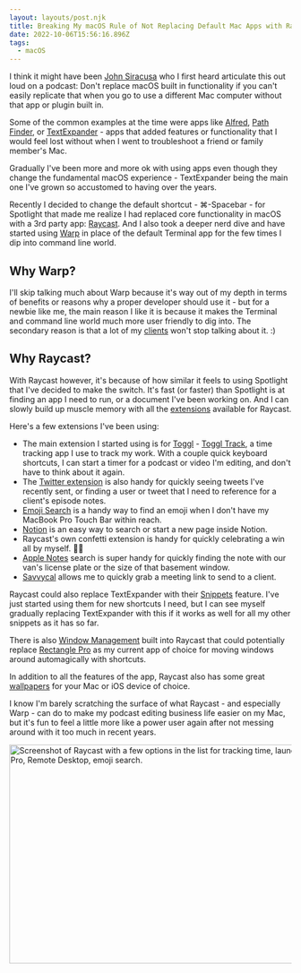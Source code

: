 ```yaml
---
layout: layouts/post.njk
title: Breaking My macOS Rule of Not Replacing Default Mac Apps with Raycast and Warp
date: 2022-10-06T15:56:16.896Z
tags:
  - macOS
---
```


I think it might have been [John Siracusa](https://twitter.com/siracusa) who I first heard articulate this out loud on a podcast: Don't replace macOS built in functionality if you can't easily replicate that when you go to use a different Mac computer without that app or plugin built in.

Some of the common examples at the time were apps like [Alfred](https://www.alfredapp.com), [Path Finder](https://www.cocoatech.io), or [TextExpander](https://textexpander.com) - apps that added features or functionality that I would feel lost without when I went to troubleshoot a friend or family member's Mac.

Gradually I've been more and more ok with using apps even though they change the fundamental macOS experience - TextExpander being the main one I've grown so accustomed to having over the years.

Recently I decided to change the default shortcut - ⌘-Spacebar - for Spotlight that made me realize I had replaced core functionality in macOS with a 3rd party app: [Raycast](https://www.raycast.com). And I also took a deeper nerd dive and have started using [Warp](https://www.warp.dev) in place of the default Terminal app for the few times I dip into command line world.

## Why Warp?

I'll skip talking much about Warp because it's way out of my depth in terms of benefits or reasons why a proper developer should use it - but for a newbie like me, the main reason I like it is because it makes the Terminal and command line world much more user friendly to dig into. The secondary reason is that a lot of my [clients](https://www.lemonproductions.ca/portfolio/) won't stop talking about it. :)

## Why Raycast?

With Raycast however, it's because of how similar it feels to using Spotlight that I've decided to make the switch. It's fast (or faster) than Spotlight is at finding an app I need to run, or a document I've been working on. And I can slowly build up muscle memory with all the [extensions](https://www.raycast.com/store) available for Raycast.

Here's a few extensions I've been using:

- The main extension I started using is for [Toggl](https://toggl.com) - [Toggl Track](https://www.raycast.com/franzwilhelm/toggl-track), a time tracking app I use to track my work. With a couple quick keyboard shortcuts, I can start a timer for a podcast or video I'm editing, and don't have to think about it again. 
- The [Twitter extension](https://www.raycast.com/tonka3000/twitter) is also handy for quickly seeing tweets I've recently sent, or finding a user or tweet that I need to reference for a client's episode notes.
- [Emoji Search](https://www.raycast.com/FezVrasta/emoji) is a handy way to find an emoji when I don't have my MacBook Pro Touch Bar within reach.
- [Notion](https://www.raycast.com/HenriChabrand/notion) is an easy way to search or start a new page inside Notion.
- Raycast's own confetti extension is handy for quickly celebrating a win all by myself. 🎉🎊
- [Apple Notes](https://www.raycast.com/tumtum/apple-notes) search is super handy for quickly finding the note with our van's license plate or the size of that basement window.
- [Savvycal](https://www.raycast.com/laurynas/savvycal) allows me to quickly grab a meeting link to send to a client.

Raycast could also replace TextExpander with their [Snippets](https://manual.raycast.com/snippets) feature. I've just started using them for new shortcuts I need, but I can see myself gradually replacing TextExpander with this if it works as well for all my other snippets as it has so far.

There is also [Window Management](https://manual.raycast.com/window-management) built into Raycast that could potentially replace [Rectangle Pro](https://rectangleapp.com/pro) as my current app of choice for moving windows around automagically with shortcuts.

In addition to all the features of the app, Raycast also has some great [wallpapers](https://www.raycast.com/wallpapers) for your Mac or iOS device of choice.

I know I'm barely scratching the surface of what Raycast - and especially Warp - can do to make my podcast editing business life easier on my Mac, but it's fun to feel a little more like a power user again after not messing around with it too much in recent years.

<img src="/images/2022-10-raycast.jpg" width="600" height="391" alt="Screenshot of Raycast with a few options in the list for tracking time, launching Logic Pro, Remote Desktop, emoji search.">